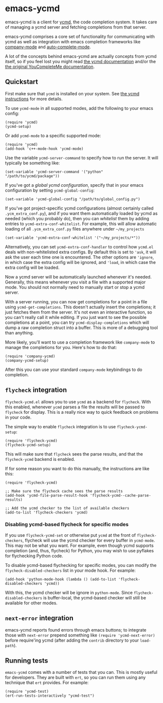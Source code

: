 emacs-ycmd
==========

emacs-ycmd is a client for [ycmd](https://github.com/Valloric/ycmd),
the code completion system. It takes care of managing a ycmd server
and fetching completions from that server.

emacs-ycmd comprises a core set of functionality for communicating
with ycmd as well as integration with emacs completion frameworks like
[company-mode](http://company-mode.github.io/) and
[auto-complete-mode](http://auto-complete.org/).

A lot of the concepts behind emacs-ycmd are actually concepts from
ycmd itself, so if you feel lost you might read
[the ycmd documentation](https://github.com/Valloric/ycmd) and/or the
[the original YouCompleteMe documentation](https://github.com/Valloric/YouCompleteMe).

Quickstart
----------

First make sure that `ycmd` is installed on your system. See [the ycmd instructions](https://github.com/Valloric/ycmd#building) for more details.

To use `ycmd-mode` in all supported modes, add the following to your emacs config:

```emacs
(require 'ycmd)
(ycmd-setup)
```

Or add `ycmd-mode` to a specific supported mode:

```emacs
(require 'ycmd)
(add-hook 'c++-mode-hook 'ycmd-mode)
```

Use the variable `ycmd-server-command` to specify how to run the server. It will typically be something like:

```emacs
(set-variable 'ycmd-server-command '("python" "/path/to/ycmd/package"))
```

If you've got a *global ycmd configuration*, specify that in your
emacs configuration by setting `ycmd-global-config`:

```emacs
(set-variable 'ycmd-global-config "/path/to/global_config.py")
```

If you've got project-specific ycmd configurations (almost certainly
called `.ycm_extra_conf.py`), and if you want them automatically
loaded by ycmd as needed (which you probably do), then you can
*whitelist* them by adding entries to `ycmd-extra-conf-whitelist`. For
example, this will allow automatic loading of all `.ycm_extra_conf.py`
files anywhere under `~/my_projects`

```emacs
(set-variable 'ycmd-extra-conf-whitelist '("~/my_projects/*"))
```

Alternatively, you can set `ycmd-extra-conf-handler` to control how
`ycmd.el` deals with non-whitelisted extra configs. By default this is
set to `'ask`, it will ask the user each time one is encountered. The
other options are `'ignore`, in which case the extra config will be
ignored, and `'load`, in which case the extra config will be loaded.

Now a ycmd server will be automatically launched whenever it's
needed. Generally, this means whenever you visit a file with a
supported major mode. You should not normally need to manually start
or stop a ycmd server.

With a server running, you can now get completions for a point in a
file using `ycmd-get-completions`. This doesn't actually insert the
completions; it just fetches them from the server. It's not even an
interactive function, so you can't really call it while editing. If
you just want to see the possible completions at a point, you can try
`ycmd-display-completions` which will dump a raw completion struct
into a buffer. This is more of a debugging tool than anything.

More likely, you'll want to use a completion framework like
`company-mode` to manage the completions for you. Here's how to do
that:

```emacs
(require 'company-ycmd)
(company-ycmd-setup)
```

After this you can use your standard `company-mode` keybindings to do
completion.

`flycheck` integration
----------------------

`flycheck-ycmd.el` allows you to use `ycmd` as a backend for
`flycheck`. With this enabled, whenever `ycmd` parses a file the
results will be passed to `flycheck` for display. This is a really
nice way to quick feedback on problems in your code.

The simple way to enable `flycheck` integration is to use `flycheck-ycmd-setup`:

```emacs
(require 'flycheck-ycmd)
(flycheck-ycmd-setup)
```

This will make sure that `flycheck` sees the parse results, and that
the `flycheck-ycmd` backend is enabled.

If for some reason you want to do this manually, the instructions are like this:

```emacs
(require 'flycheck-ycmd)

;; Make sure the flycheck cache sees the parse results
(add-hook 'ycmd-file-parse-result-hook 'flycheck-ycmd--cache-parse-results)

;; Add the ycmd checker to the list of available checkers
(add-to-list 'flycheck-checkers 'ycmd)
```

### Disabling ycmd-based flycheck for specific modes

If you use `flycheck-ycmd-set` or otherwise put `ycmd` at the front of
`flycheck-checkers`, flycheck will use the ycmd checker for every
buffer in `ycmd-mode`. This may not be what you want. For example,
even though ycmd supports completion (and, thus, flycheck) for Python,
you may wish to use pyflakes for flychecking Python code.

To disable ycmd-based flychecking for specific modes, you can modify
the `flycheck-disabled-checkers` list in your mode hook. For example:

```
(add-hook 'python-mode-hook (lambda () (add-to-list 'flycheck-disabled-checkers 'ycmd))
```

With this, the ycmd checker will be ignore in `python-mode`. Since
`flycheck-disabled-checkers` is buffer-local, the ycmd-based checker
will still be available for other modes.

`next-error` integration
----------------------------
emacs-ycmd reports found errors through emacs buttons; to integrate those with
`next-error` prepend something like
`(require 'ycmd-next-error)` before require'ing ycmd (after adding the
`contrib` directory to your `load-path`).

Running tests
-------------

`emacs-ycmd` comes with a number of tests that you can. This is mostly
useful for developers. They are built with `ert`, so you can run them
using any technique that `ert` provides. For example:

```emacs
(require 'ycmd-test)
(ert-run-tests-interactively "ycmd-test")
```
